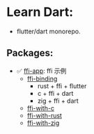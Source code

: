 # Learn Dart:

- flutter/dart monorepo.

## Packages:

- ✅ [ffi-app](./packages/ffi-app/): ffi 示例
  - [ffi-binding](./packages/ffi-binding/)
    - rust + ffi + flutter
    - c + ffi + dart
    - zig + ffi + dart
  - [ffi-with-c]()
  - [ffi-with-rust]()
  - [ffi-with-zig]()
